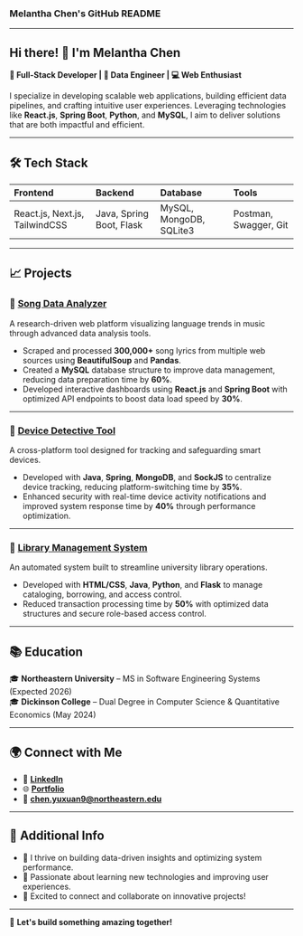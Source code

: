### **Melantha Chen's GitHub README**

---

## **Hi there! 👋 I'm Melantha Chen**  
**🚀 Full-Stack Developer | 🎯 Data Engineer | 💻 Web Enthusiast**  

I specialize in developing scalable web applications, building efficient data pipelines, and crafting intuitive user experiences. Leveraging technologies like **React.js**, **Spring Boot**, **Python**, and **MySQL**, I aim to deliver solutions that are both impactful and efficient.

---

## **🛠️ Tech Stack**
| **Frontend** | **Backend** | **Database** | **Tools** |
| :------------ | :------------ | :------------ | :------------ |
| React.js, Next.js, TailwindCSS | Java, Spring Boot, Flask | MySQL, MongoDB, SQLite3 | Postman, Swagger, Git |

---

## **📈 Projects**
### 🔹 **[Song Data Analyzer](https://github.com/Melantha-Chen/Song-Data-Analyzer)**  
A research-driven web platform visualizing language trends in music through advanced data analysis tools.  
- Scraped and processed **300,000+** song lyrics from multiple web sources using **BeautifulSoup** and **Pandas**.  
- Created a **MySQL** database structure to improve data management, reducing data preparation time by **60%**.  
- Developed interactive dashboards using **React.js** and **Spring Boot** with optimized API endpoints to boost data load speed by **30%**.  

---

### 🔹 **[Device Detective Tool](https://github.com/Melantha-Chen/FindMyDevice)**  
A cross-platform tool designed for tracking and safeguarding smart devices.  
- Developed with **Java**, **Spring**, **MongoDB**, and **SockJS** to centralize device tracking, reducing platform-switching time by **35%**.  
- Enhanced security with real-time device activity notifications and improved system response time by **40%** through performance optimization.  

---

### 🔹 **[Library Management System](https://github.com/Melantha-Chen/Library-Management-System)**  
An automated system built to streamline university library operations.  
- Developed with **HTML/CSS**, **Java**, **Python**, and **Flask** to manage cataloging, borrowing, and access control.  
- Reduced transaction processing time by **50%** with optimized data structures and secure role-based access control.  

---

## **📚 Education**
🎓 **Northeastern University** – MS in Software Engineering Systems (Expected 2026)  
🎓 **Dickinson College** – Dual Degree in Computer Science & Quantitative Economics (May 2024)  

---

## **🌍 Connect with Me**
- 💼 [**LinkedIn**](https://www.linkedin.com/in/yuxuan-chen-739160245/)  
- 🌐 [**Portfolio**](https://melantha-chen.com)  
- 📧 **chen.yuxuan9@northeastern.edu**  

---

## **🔎 Additional Info**
- 🔹 I thrive on building data-driven insights and optimizing system performance.  
- 🔹 Passionate about learning new technologies and improving user experiences.  
- 🔹 Excited to connect and collaborate on innovative projects!  

---

🚀 **Let's build something amazing together!**
